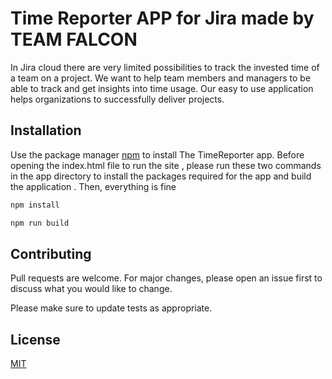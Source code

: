 # Time Reporter APP for Jira made by TEAM FALCON

In Jira cloud there are very limited possibilities to track the invested time of a team on a project. We want to help team members and managers to be able to track and get insights into time usage. Our easy to use application helps organizations to successfully deliver projects.

## Installation

Use the package manager [npm](https://nodejs.org/en/) to install The TimeReporter app.
 Before opening the index.html file to run the site , please run these two commands in the app directory to install the packages required for the app and build the application . Then, everything is fine

```bash
npm install 
```
```bash
npm run build
```



## Contributing
Pull requests are welcome. For major changes, please open an issue first to discuss what you would like to change.

Please make sure to update tests as appropriate.

## License
[MIT](https://choosealicense.com/licenses/mit/)
